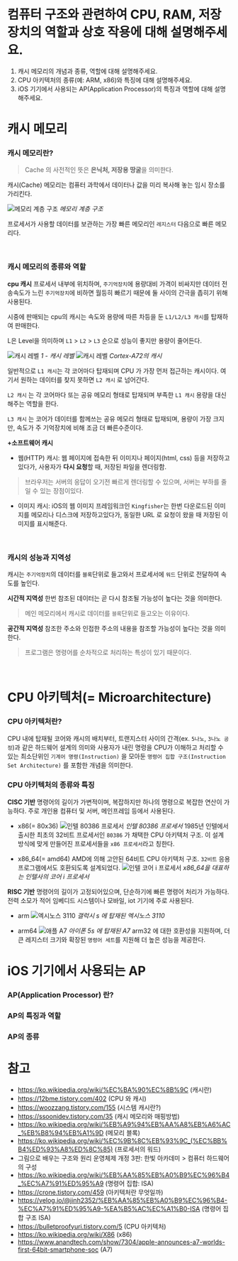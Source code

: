 # 컴퓨터 구조와 관련하여 CPU, RAM, 저장장치의 역할과 상호 작용에 대해 설명해주세요.
1. 캐시 메모리의 개념과 종류, 역할에 대해 설명해주세요.
2. CPU 아키텍처의 종류(예: ARM, x86)와 특징에 대해 설명해주세요.
3. iOS 기기에서 사용되는 AP(Application Processor)의 특징과 역할에 대해 설명해주세요.



# 캐시 메모리
### 캐시 메모리란?
> Cache 의 사전적인 뜻은 **은닉처, 저장용 땅굴**을 의미한다.

캐시(Cache) 메모리는 컴퓨터 과학에서 데이터나 값을 미리 복사해 놓는 임시 장소를 가리킨다.


![메모리 계층 구조](../resource/imgCacheMemory1.png)
*메모리 계층 구조*

프로세서가 사용할 데이터를 보관하는 가장 빠른 메모리인 `레지스터` 다음으로 빠른 메모리다.

</br>

### 캐시 메모리의 종류와 역할
**cpu 캐시**
프로세서 내부에 위치하며, `주기억장치`에 용량대비 가격이 비싸지만 데이터 전송속도가 느린 `주기억장치`에 비하면 월등히 빠르기 때문에 둘 사이의 간극을 좁히기 위해 사용된다.

시중에 판매되는 cpu의 캐시는 속도와 용량에 따른 차등을 둔 `L1/L2/L3 캐시`를 탑재하여 판매한다.

L은 Level을 의미하며 `L1` > `L2` > `L3` 순으로 성능이 좋지만 용량이 줄어든다.


![캐시 레벨](../resource/imgCacheMemory2.png)
*1 - 캐시 레벨*
![캐시 레벨](../resource/imgCacheMemory4.jpeg)
*Cortex-A72의 캐시*

일반적으로 `L1 캐시`는 각 코어마다 탑재되며 CPU 가 가장 먼저 접근하는 캐시이다. 여기서 원하는 데이터를 찾지 못하면 `L2 캐시` 로 넘어간다.

`L2 캐시` 는 각 코어마다 또는 공유 메모리 형태로 탑재되며 부족한 `L1 캐시` 용량을 대신해주는 역할을 한다.

`L3 캐시` 는 코어가 데이터를 함께쓰는 공유 메모리 형태로 탑재되며, 용량이 가장 크지만, 속도가 주 기억장치에 비해 조금 더 빠른수준이다.

**+소프트웨어 캐시**
- 웹(HTTP) 캐시: 웹 페이지에 접속한 뒤 이미지나 페이지(html, css) 등을 저장하고 있다가, 사용자가 **다시 요청**할 때, 저장된 파일을 렌더링함.
> 브라우저는 서버의 응답이 오기전 빠르게 렌더링할 수 있으며, 서버는 부하를 줄일 수 있는 장점이있다.
- 이미지 캐시: iOS의 웹 이미지 프레임워크인 `Kingfisher`는 한번 다운로드된 이미지를 메모리나 디스크에 저장하고있다가, 동일한 URL 로 요청이 왔을 때 저장된 이미지를 표시해준다.


</br>

### 캐시의 성능과 지역성
캐시는 `주기억장치`의 데이터를 `블록`단위로 들고와서 프로세서에 `워드` 단위로 전달하여 속도를 높인다.

**시간적 지역성**
한번 참조된 데이터는 곧 다시 참조될 가능성이 높다는 것을 의미한다.
> 메인 메모리에서 캐시로 데이터를 `블록`단위로 들고오는 이유이다.

**공간적 지역성**
참조한 주소와 인접한 주소의 내용을 참조할 가능성이 높다는 것을 의미한다.
> 프로그램은 명령어를 순차적으로 처리하는 특성이 있기 때문이다.


</br>

# CPU 아키텍처(= Microarchitecture)
### CPU 아키텍처란?
CPU 내에 탑재될 코어와 캐시의 배치부터, 트랜지스터 사이의 간격(ex. `5나노`, `3나노 공정`)과 같은 하드웨어 설계의 의미와 
사용자가 내린 명령을 CPU가 이해하고 처리할 수 있는 최소단위인 `기계어 명령(Instruction)` 을 모아둔 `명령어 집합 구조(Instruction Set Architecture)` 를 포함한 개념을 의미한다.



### CPU 아키텍처의 종류와 특징
**CISC 기반**
명령어의 길이가 가변적이며, 복잡하지만 하나의 명령으로 복잡한 연산이 가능하다.
주로 개인용 컴퓨터 및 서버, 메인프레임 등에서 사용된다.
- x86(= 80x36)
![인텔 80386 프로세서](../resource/img80386.jpg)
*인텔 80386 프로세서*
1985년 인텔에서 출시한 최초의 32비트 프로세서인 `80386` 가 채택한 CPU 아키텍처 구조.
이 설계 방식에 맞게 만들어진 프로세서들을 `x86 프로세서`라고 칭한다.

- x86_64(= amd64)
AMD에 의해 고안된 64비트 CPU 아키텍처 구조.
`32비트` 응용 프로그램에서도 호환되도록 설계되었다.
![인텔 코어 i 프로세서](../resource/imgIntelCorei5.jpg)
*x86_64을 대표하는 인텔사의 코어 i 프로세서*

**RISC 기반**
명령어의 길이가 고정되어있으며, 단순하기에 빠른 명령어 처리가 가능하다.
전력 소모가 적어 임베디드 시스템이나 모바일, iot 기기에 주로 사용된다.
- arm
![엑시노스 3110](../resource/imgExynos3110.jpg)
*갤럭시 s 에 탑재된 엑시노스 3110*

- arm64
![애플 A7](../resource/imgAppleA7.jpg)
*아이폰 5s 에 탑재된 A7*
arm32 에 대한 호환성을 지원하며, 더 큰 레지스터 크기와 확장된 `명령어 세트`를 지원해 더 높은 성능을 제공한다.

### 

# iOS 기기에서 사용되는 AP
### AP(Application Processor) 란?
### AP의 특징과 역할
### AP의 종류


# 참고
- https://ko.wikipedia.org/wiki/%EC%BA%90%EC%8B%9C (캐시란)
- https://12bme.tistory.com/402 (CPU 와 캐시)
- https://woozzang.tistory.com/155 (시스템 캐시란?)
- https://ssoonidev.tistory.com/35 (캐시 메모리와 매핑방법)
- https://ko.wikipedia.org/wiki/%EB%A9%94%EB%AA%A8%EB%A6%AC_%EB%B8%94%EB%A1%9D (메모리 블록)
- https://ko.wikipedia.org/wiki/%EC%9B%8C%EB%93%9C_(%EC%BB%B4%ED%93%A8%ED%8C%85) (프로세서의 워드)
- 그림으로 배우는 구조와 원리 운영체제 개정 3판: 한빛 아카데미 > 컴퓨터 하드웨어의 구성 
- https://ko.wikipedia.org/wiki/%EB%AA%85%EB%A0%B9%EC%96%B4_%EC%A7%91%ED%95%A9 (명령어 집합: ISA)
- https://crone.tistory.com/459 (아키텍처란 무엇일까)
- https://velog.io/@jinh2352/%EB%AA%85%EB%A0%B9%EC%96%B4-%EC%A7%91%ED%95%A9-%EA%B5%AC%EC%A1%B0-ISA (명령어 집합 구조 ISA)
- https://bulletproofyuri.tistory.com/5 (CPU 아키텍처)
- https://ko.wikipedia.org/wiki/X86 (x86)
- https://www.anandtech.com/show/7304/apple-announces-a7-worlds-first-64bit-smartphone-soc (A7)